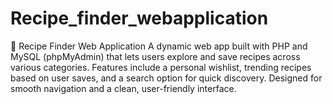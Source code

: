 # Recipe_finder_webapplication
🍲 Recipe Finder Web Application  A dynamic web app built with PHP and MySQL (phpMyAdmin) that lets users explore and save recipes across various categories. Features include a personal wishlist, trending recipes based on user saves, and a search option for quick discovery. Designed for smooth navigation and a clean, user-friendly interface.
